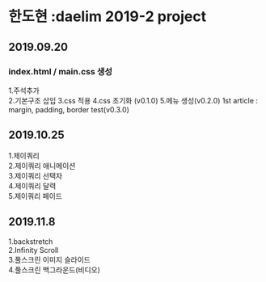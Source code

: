 # 한도현 :daelim 2019-2 project
## 2019.09.20
### index.html / main.css 생성
1.주석추가<br>
2.기본구조 삽입
3.css 적용
4.css 초기화 (v0.1.0)
5.메뉴 생성(v0.2.0)
1st article : margin, padding,
border test(v0.3.0)



## 2019.10.25
1.제이쿼리<br>
2.제이쿼리 애니메이션<br>
3.제이쿼리 선택자<br>
4.제이쿼리 달력<br>
5.제이쿼리 페이드<br>


## 2019.11.8
1.backstretch<br>
2.Infinity Scroll<br>
3.풀스크린 이미지 슬라이드<br>
4.풀스크린 백그라운드(비디오)<br>
